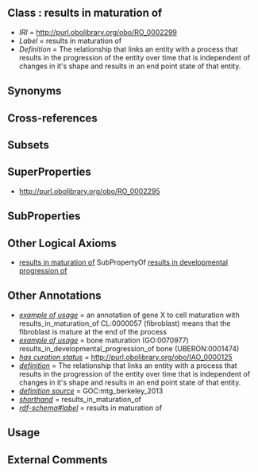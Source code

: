 
## Class : results in maturation of

 * *IRI* = http://purl.obolibrary.org/obo/RO_0002299
 * *Label* = results in maturation of
 * *Definition* = The relationship that links an entity with a process that results in the progression of the entity over time that is independent of changes in it's shape and results in an end point state of that entity.

## Synonyms


## Cross-references


## Subsets


## SuperProperties

 * <http://purl.obolibrary.org/obo/RO_0002295>

## SubProperties


## Other Logical Axioms

 * [results in maturation of](../../RO/99/RO_0002299.md) SubPropertyOf [results in developmental progression of](../../RO/95/RO_0002295.md)

## Other Annotations

 * *[example of usage](../../IAO/12/IAO_0000112.md)* =  an annotation of gene X to cell maturation with results_in_maturation_of CL:0000057 (fibroblast) means that the fibroblast is mature at the end of the process
 * *[example of usage](../../IAO/12/IAO_0000112.md)* = bone maturation (GO:0070977) results_in_developmental_progression_of bone (UBERON:0001474)
 * *[has curation status](../../IAO/14/IAO_0000114.md)* = http://purl.obolibrary.org/obo/IAO_0000125
 * *[definition](../../IAO/15/IAO_0000115.md)* = The relationship that links an entity with a process that results in the progression of the entity over time that is independent of changes in it's shape and results in an end point state of that entity.
 * *[definition source](../../IAO/19/IAO_0000119.md)* = GOC:mtg_berkeley_2013
 * *[shorthand](../../nd/oboInOwl#shorthand.md)* = results_in_maturation_of
 * *[rdf-schema#label](../../el/rdf-schema#label.md)* = results in maturation of

## Usage


## External Comments

